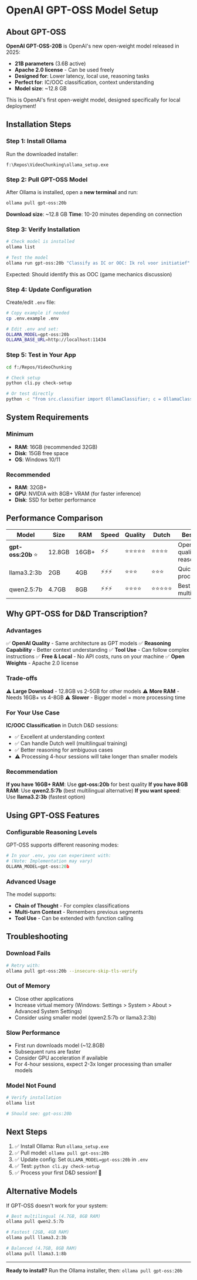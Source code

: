 # OpenAI GPT-OSS Model Setup

## About GPT-OSS

**OpenAI GPT-OSS-20B** is OpenAI's new open-weight model released in 2025:
- **21B parameters** (3.6B active)
- **Apache 2.0 license** - Can be used freely
- **Designed for**: Lower latency, local use, reasoning tasks
- **Perfect for**: IC/OOC classification, context understanding
- **Model size**: ~12.8 GB

This is OpenAI's first open-weight model, designed specifically for local deployment!

## Installation Steps

### Step 1: Install Ollama

Run the downloaded installer:
```
f:\Repos\VideoChunking\ollama_setup.exe
```

### Step 2: Pull GPT-OSS Model

After Ollama is installed, open a **new terminal** and run:

```bash
ollama pull gpt-oss:20b
```

**Download size**: ~12.8 GB
**Time**: 10-20 minutes depending on connection

### Step 3: Verify Installation

```bash
# Check model is installed
ollama list

# Test the model
ollama run gpt-oss:20b "Classify as IC or OOC: Ik rol voor initiatief"
```

Expected: Should identify this as OOC (game mechanics discussion)

### Step 4: Update Configuration

Create/edit `.env` file:

```bash
# Copy example if needed
cp .env.example .env

# Edit .env and set:
OLLAMA_MODEL=gpt-oss:20b
OLLAMA_BASE_URL=http://localhost:11434
```

### Step 5: Test in Your App

```bash
cd f:/Repos/VideoChunking

# Check setup
python cli.py check-setup

# Or test directly
python -c "from src.classifier import OllamaClassifier; c = OllamaClassifier(); print('GPT-OSS OK!')"
```

## System Requirements

### Minimum
- **RAM**: 16GB (recommended 32GB)
- **Disk**: 15GB free space
- **OS**: Windows 10/11

### Recommended
- **RAM**: 32GB+
- **GPU**: NVIDIA with 8GB+ VRAM (for faster inference)
- **Disk**: SSD for better performance

## Performance Comparison

| Model | Size | RAM | Speed | Quality | Dutch | Best For |
|-------|------|-----|-------|---------|-------|----------|
| **gpt-oss:20b** ⭐ | 12.8GB | 16GB+ | ⚡⚡ | ⭐⭐⭐⭐⭐ | ⭐⭐⭐⭐ | OpenAI quality, reasoning |
| llama3.2:3b | 2GB | 4GB | ⚡⚡⚡ | ⭐⭐⭐ | ⭐⭐⭐ | Quick processing |
| qwen2.5:7b | 4.7GB | 8GB | ⚡⚡⚡ | ⭐⭐⭐⭐ | ⭐⭐⭐⭐⭐ | Best multilingual |

## Why GPT-OSS for D&D Transcription?

### Advantages
✅ **OpenAI Quality** - Same architecture as GPT models
✅ **Reasoning Capability** - Better context understanding
✅ **Tool Use** - Can follow complex instructions
✅ **Free & Local** - No API costs, runs on your machine
✅ **Open Weights** - Apache 2.0 license

### Trade-offs
⚠️ **Large Download** - 12.8GB vs 2-5GB for other models
⚠️ **More RAM** - Needs 16GB+ vs 4-8GB
⚠️ **Slower** - Bigger model = more processing time

### For Your Use Case

**IC/OOC Classification** in Dutch D&D sessions:
- ✅ Excellent at understanding context
- ✅ Can handle Dutch well (multilingual training)
- ✅ Better reasoning for ambiguous cases
- ⚠️ Processing 4-hour sessions will take longer than smaller models

### Recommendation

**If you have 16GB+ RAM**: Use **gpt-oss:20b** for best quality
**If you have 8GB RAM**: Use **qwen2.5:7b** (best multilingual alternative)
**If you want speed**: Use **llama3.2:3b** (fastest option)

## Using GPT-OSS Features

### Configurable Reasoning Levels

GPT-OSS supports different reasoning modes:

```python
# In your .env, you can experiment with:
# (Note: Implementation may vary)
OLLAMA_MODEL=gpt-oss:20b
```

### Advanced Usage

The model supports:
- **Chain of Thought** - For complex classifications
- **Multi-turn Context** - Remembers previous segments
- **Tool Use** - Can be extended with function calling

## Troubleshooting

### Download Fails
```bash
# Retry with:
ollama pull gpt-oss:20b --insecure-skip-tls-verify
```

### Out of Memory
- Close other applications
- Increase virtual memory (Windows: Settings > System > About > Advanced System Settings)
- Consider using smaller model (qwen2.5:7b or llama3.2:3b)

### Slow Performance
- First run downloads model (~12.8GB)
- Subsequent runs are faster
- Consider GPU acceleration if available
- For 4-hour sessions, expect 2-3x longer processing than smaller models

### Model Not Found
```bash
# Verify installation
ollama list

# Should see: gpt-oss:20b
```

## Next Steps

1. ✅ Install Ollama: Run `ollama_setup.exe`
2. ✅ Pull model: `ollama pull gpt-oss:20b`
3. ✅ Update config: Set `OLLAMA_MODEL=gpt-oss:20b` in `.env`
4. ✅ Test: `python cli.py check-setup`
5. ✅ Process your first D&D session! 🎲

## Alternative Models

If GPT-OSS doesn't work for your system:

```bash
# Best multilingual (4.7GB, 8GB RAM)
ollama pull qwen2.5:7b

# Fastest (2GB, 4GB RAM)
ollama pull llama3.2:3b

# Balanced (4.7GB, 8GB RAM)
ollama pull llama3.1:8b
```

---

**Ready to install?** Run the Ollama installer, then: `ollama pull gpt-oss:20b`
